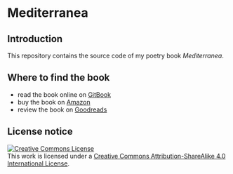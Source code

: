 # Mediterranea

## Introduction

This repository contains the source code of my poetry book *Mediterranea*.

## Where to find the book

* read the book online on [GitBook](https://mediterranea.reale.info/)
* buy the book on [Amazon](https://www.amazon.it/gp/product/B07GRVW15Z/)
* review the book on [Goodreads](https://www.goodreads.com/book/show/41526664-mediterranea)

## License notice

<a rel="license" href="http://creativecommons.org/licenses/by-sa/4.0/"><img alt="Creative Commons License" style="border-width:0" src="https://i.creativecommons.org/l/by-sa/4.0/88x31.png" /></a><br />This work is licensed under a <a rel="license" href="http://creativecommons.org/licenses/by-sa/4.0/">Creative Commons Attribution-ShareAlike 4.0 International License</a>.
